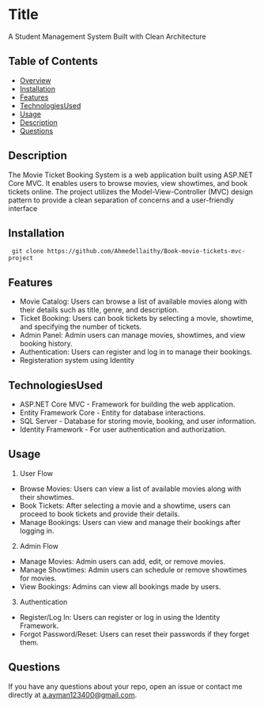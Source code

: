 # Title

A Student Management System Built with Clean Architecture

## Table of Contents
* [Overview](overview)
* [Installation](#installation)
* [Features](#features)
* [TechnologiesUsed](#TechnologiesUsed)
* [Usage](#usage)
* [Description](#description)
* [Questions](#questions)
## Description 
The Movie Ticket Booking System is a web application built using ASP.NET Core MVC. It enables users to browse movies, view showtimes, and book tickets online. The project utilizes the Model-View-Controller (MVC) design pattern to provide a clean separation of concerns and a user-friendly interface
## Installation
  
``` 
 git clone https://github.com/Ahmedellaithy/Book-movie-tickets-mvc-project
```
## Features 

- Movie Catalog: Users can browse a list of available movies along with their details such as title, genre, and description.
- Ticket Booking: Users can book tickets by selecting a movie, showtime, and specifying the number of tickets.
- Admin Panel: Admin users can manage movies, showtimes, and view booking history.
- Authentication: Users can register and log in to manage their bookings.
- Registeration system using Identity

## TechnologiesUsed
- ASP.NET Core MVC - Framework for building the web application.
- Entity Framework Core - Entity for database interactions.
- SQL Server - Database for storing movie, booking, and user information.
- Identity Framework - For user authentication and authorization.

   
## Usage
 
1. User Flow
  - Browse Movies: Users can view a list of available movies along with their showtimes.
  - Book Tickets: After selecting a movie and a showtime, users can proceed to book tickets and provide their details.
  - Manage Bookings: Users can view and manage their bookings after logging in.
2. Admin Flow
  - Manage Movies: Admin users can add, edit, or remove movies.
  - Manage Showtimes: Admin users can schedule or remove showtimes for movies.
  - View Bookings: Admins can view all bookings made by users.
3. Authentication
  - Register/Log In: Users can register or log in using the Identity Framework.
  - Forgot Password/Reset: Users can reset their passwords if they forget them.

## Questions

If you have any questions about your repo, open an issue or contact me directly at a.ayman123400@gmail.com. 
